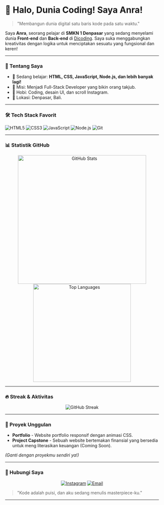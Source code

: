 # 👋 Halo, Dunia Coding! Saya Anra!

> "Membangun dunia digital satu baris kode pada satu waktu."

Saya **Anra**, seorang pelajar di **SMKN 1 Denpasar** yang sedang menyelami dunia **Front-end** dan **Back-end** di [Dicoding](https://www.dicoding.com/). Saya suka menggabungkan kreativitas dengan logika untuk menciptakan sesuatu yang fungsional dan keren!

---

### 🚀 Tentang Saya
- 🌱 Sedang belajar: **HTML, CSS, JavaScript, Node.js, dan lebih banyak lagi!**
- 🎯 Misi: Menjadi Full-Stack Developer yang bikin orang takjub.
- 🎨 Hobi: Coding, desain UI, dan scroll Instagram.
- 📍 Lokasi: Denpasar, Bali.

---

### 🛠️ Tech Stack Favorit
![HTML5](https://img.shields.io/badge/-HTML5-E34F26?style=flat&logo=html5&logoColor=white)
![CSS3](https://img.shields.io/badge/-CSS3-1572B6?style=flat&logo=css3&logoColor=white)
![JavaScript](https://img.shields.io/badge/-JavaScript-F7DF1E?style=flat&logo=javascript&logoColor=black)
![Node.js](https://img.shields.io/badge/-Node.js-339933?style=flat&logo=node.js&logoColor=white)
![Git](https://img.shields.io/badge/-Git-F05032?style=flat&logo=git&logoColor=white)

---

### 📊 Statistik GitHub
<p align="center">
  <img src="https://github-readme-stats-eight-theta.vercel.app/api?username=penuliscode&show_icons=true&theme=radical&include_all_commits=true&count_private=true" alt="GitHub Stats" width="420"/>
  <img src="https://github-readme-stats-eight-theta.vercel.app/api/top-langs/?username=helooanraaw&layout=compact&theme=radical" alt="Top Languages" width="320"/>
</p>

---

### 🔥 Streak & Aktivitas
<p align="center">
  <img src="https://github-readme-streak-stats.herokuapp.com/?user=penuliscode&theme=radical" alt="GitHub Streak"/>
</p>

---

### 🌟 Proyek Unggulan
- **Portfolio** - Website portfolio responsif dengan animasi CSS.
- **Project Capstone** - Sebuah website bertemakan finansial yang bersedia untuk meng literasikan keuangan (Coming Soon).

*(Ganti dengan proyekmu sendiri ya!)*

---

### 📲 Hubungi Saya
<p align="center">
  <a href="https://instagram.com/kmnganrasansy_"><img src="https://img.shields.io/badge/Instagram-%23E4405F.svg?style=for-the-badge&logo=Instagram&logoColor=white" alt="Instagram"></a>
  <a href="mailto:emailmu@gmail.com"><img src="https://img.shields.io/badge/Email-D14836?style=for-the-badge&logo=gmail&logoColor=white" alt="Email"></a>
</p>

> "Kode adalah puisi, dan aku sedang menulis masterpiece-ku."

---
